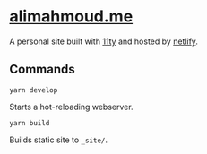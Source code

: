 # [alimahmoud.me](https://alimahmoud.me)

A personal site built with [11ty](https://11ty.dev) and hosted by [netlify](https://netlify.com).

## Commands

```
yarn develop
```

Starts a hot-reloading webserver.

```
yarn build
```

Builds static site to `_site/`.
